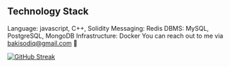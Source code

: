 ## **Technology Stack**

Language: javascript, C++, Solidity
Messaging: Redis
DBMS: MySQL, PostgreSQL, MongoDB
Infrastructure: Docker
You can reach out to me via bakisodiq@gmail.com 📠


[![GitHub Streak](https://github-readme-streak-stats.herokuapp.com?user=NaijaTechBro)](https://git.io/streak-stats)
